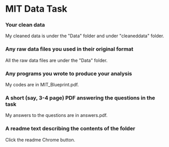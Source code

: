 # MIT Data Task

### Your clean data
My cleaned data is under the "Data" folder and under "cleaneddata" folder.

### Any raw data files you used in their original format
All the raw data files are under the "Data" folder.

### Any programs you wrote to produce your analysis
My codes are in MIT_Blueprint.pdf.

### A short (say, 3-4 page) PDF answering the questions in the task
My answers to the questions are in answers.pdf.

### A readme text describing the contents of the folder
Click the readme Chrome button.
